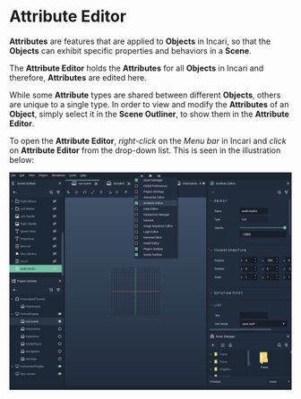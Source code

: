 # Attribute Editor

**Attributes** are features that are applied to **Objects** in Incari, so that the **Objects** can exhibit specific properties and behaviors in a **Scene**.

The **Attribute Editor** holds the **Attributes** for all **Objects** in Incari and therefore, **Attributes** are edited here.

While some **Attribute** types are shared between different **Objects**, others are unique to a single type. In order to view and modify the **Attributes** of an **Object**, simply select it in the **Scene Outliner**, to show them in the **Attribute Editor**.

To open the **Attribute Editor**, _right-click_ on the _Menu bar_ in Incari and _click_ on **Attribute Editor** from the drop-down list. This is seen in the illustration below:

![](.gitbook/assets/attribute-editor.PNG)

